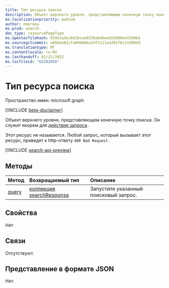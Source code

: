 ```yaml
---
title: Тип ресурса поиска
description: Объект верхнего уровня, представляющем конечную точку поиска в Microsoft Graph.
ms.localizationpriority: medium
author: nmoreau
ms.prod: search
doc_type: resourcePageType
ms.openlocfilehash: 034e1adec8d1bcee0336abdbeed2d980ee559964
ms.sourcegitcommit: a60e5e81cfa04b666a1df1111a1d91f6c11989e9
ms.translationtype: MT
ms.contentlocale: ru-RU
ms.lasthandoff: 01/31/2022
ms.locfileid: "62282050"
---
```

# <a name="search-resource-type"></a>Тип ресурса поиска

Пространство имен: microsoft.graph

[!INCLUDE [beta-disclaimer](../../includes/beta-disclaimer.md)]

Объект верхнего уровня, представляющем конечную точку поиска. Он служит якорем для [действия запроса](../api/search-query.md) .

Этот ресурс не называется. Любой запрос, который вызывает этот ресурс, приведет к http-ответу `400 Bad Request` .

[!INCLUDE [search-api-preview](../../includes/search-api-preview-signup.md)]

## <a name="methods"></a>Методы

| Метод       | Возвращаемый тип | Описание |
|:-------------|:------------|:------------|
| [query](../api/search-query.md) | [коллекция searchResponse](searchresponse.md)| Запустите указанный поисковый запрос. |

## <a name="properties"></a>Свойства

Нет

## <a name="relationships"></a>Связи

Отсутствуют.

## <a name="json-representation"></a>Представление в формате JSON

Нет.

<!-- uuid: 16cd6b66-4b1a-43a1-adaf-3a886856ed98
2019-02-04 14:57:30 UTC -->
<!-- {
  "type": "#page.annotation",
  "description": "Get search",
  "keywords": "",
  "section": "documentation",
  "tocPath": ""
}-->


